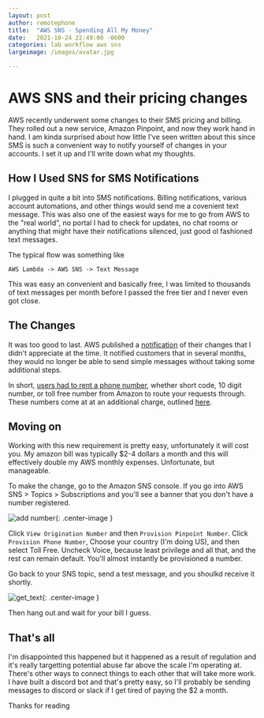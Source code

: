 ```yaml
---
layout: post
author: remotephone
title:  "AWS SNS - Spending All My Money"
date:   2021-10-24 22:49:00 -0600
categories: lab workflow aws sns
largeimage: /images/avatar.jpg

---
```


# AWS SNS and their pricing changes

AWS recently underwent some changes to their SMS pricing and billing. They rolled out a new service, Amazon Pinpoint, and now they work hand in hand. I am kinda surprised about how little I've seen written about this since SMS is such a convenient way to notify yourself of changes in your accounts. I set it up and I'll write down what my thoughts.


## How I Used SNS for SMS Notifications

I plugged in quite a bit into SMS notifications. Billing notifications, various account automations, and other things would send me a covenient text message. This was also one of the easiest ways for me to go from AWS to the "real world", no portal I had to check for updates, no chat rooms or anything that might have their notifications silenced, just good ol fashioned text messages.

The typical flow was something like

```text
AWS Lambda -> AWS SNS -> Text Message
```

This was easy an convenient and basically free, I was limited to thousands of text messages per month before I passed the free tier and I never even got close. 


## The Changes

It was too good to last. AWS published a [notification](https://aws.amazon.com/blogs/mobile/changes-coming-to-aws-amplifys-sms-based-authentication-workflows/) of their changes that I didn't appreciate at the time. It notified customers that in several months, they would no longer be able to send simple messages without taking some additional steps.

In short, [users had to rent a phone number](https://docs.aws.amazon.com/sns/latest/dg/channels-sms-originating-identities.html), whether short code, 10 digit number, or toll free number from Amazon to route your requests through. These numbers come at at an additional charge, outlined [here](https://aws.amazon.com/sns/sms-pricing/).


## Moving on

Working with this new requirement is pretty easy, unfortunately it will cost you. My amazon bill was typically $2-4 dollars a month and this will effectively double my AWS monthly expenses. Unfortunate, but manageable. 

To make the change, go to the Amazon SNS console. If you go into AWS SNS > Topics > Subscriptions and you'll see a banner that you don't have a number registered. 


![add number]({{site.url}}/images/aws_sns01.png){: .center-image }


Click `View Origination Number` and then `Provision Pinpoint Number`. Click `Provision Phone Number`, Choose your country (I'm doing US), and then select Toll Free. Uncheck Voice, because least privilege and all that, and the rest can remain default. You'll almost instantly be provisioned a number. 

Go back to your SNS topic, send a test message, and you shoulkd receive it shortly.


![get_text]({{site.url}}/images/aws_sns02.png){: .center-image }


Then hang out and wait for your bill I guess.

## That's all

I'm disappointed this happened but it happened as a result of regulation and it's really targetting potential abuse far above the scale I'm operating at. There's other ways to connect things to each other that will take more work. I have built a discord bot and that's pretty easy, so I'll probably be sending messages to discord or slack if I get tired of paying the $2 a month. 

Thanks for reading